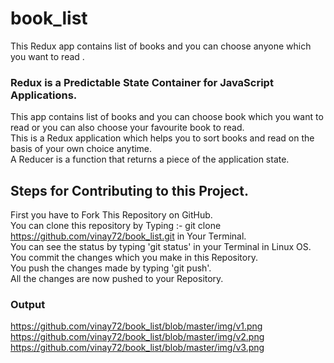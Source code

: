 # book_list
This Redux app contains list of books and you can choose anyone which you want to read . 
### Redux is a Predictable State Container for JavaScript Applications.
This app contains list of books and you can choose book which you want to read or you can  also choose your favourite book to read.<br>
This is a Redux application which helps you to sort books and read on the basis of your own choice anytime.<br>
A Reducer is a function that returns a piece of the application state. <br>
## Steps for Contributing to this Project.
First you have to Fork This Repository on GitHub.<br>
You can clone this repository by Typing :- git clone https://github.com/vinay72/book_list.git in Your Terminal.<br>
You can see the status by typing 'git status' in your Terminal in Linux OS.<br>
You commit the changes which you make in this Repository.<br>
You push the changes made by typing 'git push'.<br>
All the changes are now pushed to your Repository.<br>
### Output
https://github.com/vinay72/book_list/blob/master/img/v1.png <br>
https://github.com/vinay72/book_list/blob/master/img/v2.png <br>
https://github.com/vinay72/book_list/blob/master/img/v3.png
